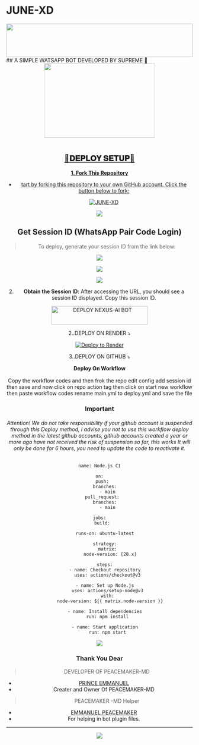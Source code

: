 # JUNE-XD

<img src="https://i.imgur.com/dBaSKWF.gif" height="90" width="100%">
## A SIMPLE WATSAPP BOT DEVELOPED BY SUPREME 🤍

<div class = "repo" align = "center">
 
<a href = "#">
<img src = "https://files.catbox.moe/yndl4u.jpg"  width="300" height="200">
</img>
 <p align="center">
  <a href="#"><img src="http://readme-typing-svg.herokuapp.com?color=ff00ab&center=true&vCenter=true&multiline=false&linesPEACEMAKER-MD+MD+WHATSAPP+BOT+MD" alt="">
   
## 🚀𝐃𝐄𝐏𝐋𝐎𝐘 𝐒𝐄𝐓𝐔𝐏🚀

**1. Fork This Repository**

- tart by forking this repository to your own GitHub account. Click the button below to fork:

  <a href="https://github.com/Peacemaker-cyber/PEACEMAKER-MD/fork"><img title="JUNE-XD" src="https://img.shields.io/badge/FORK-JUNE-XD?color=darkgreem&style=for-the-badge&logo=stackshare"></a>

<a><img src='https://i.imgur.com/LyHic3i.gif'/>

 ## Get Session ID (WhatsApp Pair Code Login)

> To deploy, generate your session ID from the link below:
<p align="center">
  <a href="https://peace-merchant.onrender.com">
    <img src="https://img.shields.io/badge/%F0%9F%9A%80%20GET%20PAIR%20CODE%20WEB-ffcc00?style=for-the-badge"/>
  </a>
</p>
<a><img src='https://i.imgur.com/LyHic3i.gif'/>


<a><img src='https://i.imgur.com/LyHic3i.gif'/>

2. **Obtain the Session ID**: After accessing the URL, you should see a session ID displayed. Copy this session ID.


   

</a>
</p>
<p align="center">
<a href='https://dashboard.heroku.com/new?template=https://github.com/Peacemaker-cyber/Peacemaker-md/tree/main?tab=readme-ov-file' target="_blank"> <img title="DEPLOY NEXUS-AI BOT" src="https://img.shields.io/badge/👻_DEPLOY_ON_HEROKU-000000?style=for-the-badge&logo=heroku&logoColor=white&color=FF00FF" width="260" height="50"/>
  </a>
</p>
  2..DEPLOY ON RENDER ⤵️

[![Deploy to Render](https://render.com/images/deploy-to-render-button.svg)](https://render.com/deploy?repo=https://github.com/Peacemaker-cyber/PEACEMAKER-MD.git)


   3..DEPLOY ON GITHUB ⤵️


</details>

<b><strong><summary align="center" style="color: Yello;">Deploy On Workflow</summary></strong></b>
<p style="text-align: center; font-size: 1.2em;">
 
<h8>Copy the workflow codes and then frok the repo edit config add session id then save and now click on repo action tag then click on start new workflow then paste workflow codes rename main.yml to deploy.yml and save the file</h8>
<h3 align-"center"> Important</h3>
<h6 align-"center">Attention! We do not take responsibility if your github account is suspended through this Deploy method, I advise you not to use this workflow deploy method in the latest github accounts, github accounts created a year or more ago have not received the risk of suspension so far, this works It will only be done for 6 hours, you need to update the code to reactivate it.</h6>

```
name: Node.js CI

on:
  push:
    branches:
      - main
  pull_request:
    branches:
      - main

jobs:
  build:

    runs-on: ubuntu-latest

    strategy:
      matrix:
        node-version: [20.x]

    steps:
    - name: Checkout repository
      uses: actions/checkout@v3

    - name: Set up Node.js
      uses: actions/setup-node@v3
      with:
        node-version: ${{ matrix.node-version }}

    - name: Install dependencies
      run: npm install

    - name: Start application
      run: npm start
```
<a><img src='https://i.imgur.com/LyHic3i.gif'/>

### Thank You Dear

> DEVELOPER OF PEACEMAKER-MD 
- [PRINCE EMMANUEL ](https://github.com/Peacemaker-cyber)
- Creater and Owner Of PEACEMAKER-MD

> PEACEMAKER -MD Helper
- [EMMANUEL PEACEMAKER](https://github.com/Peacemaker-cyber)
- For helping in bot plugin files.
---
<a><img src='https://i.imgur.com/LyHic3i.gif'/>
